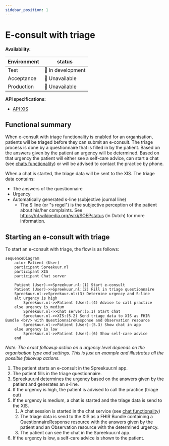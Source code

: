 ```yaml
---
sidebar_position: 1
---
```

# E-consult with triage
**Availability:**

| Environment | status            |
|-------------|-------------------|
| Test        | 🚧 In development |
| Acceptance  | 🛑 Unavailable    |
| Production  | 🛑 Unavailable    |

**API specifications:**
* [API XIS](/openapi/econsult-triage-xis)

## Functional summary
When e-consult with triage functionality is enabled for an organisation, patients will be triaged before they can submit 
an e-consult. The triage process is done by a questionnaire that is filled in by the patient. Based on the answers given by the
patient an urgency will be determined. Based on that urgency the patient will either see a self-care advice, can start a chat (see [chats functionality](/features/chat/chats)) 
or will be advised to contact the practice by phone.

When a chat is started, the triage data will be sent to the XIS. The triage data contains:
- The answers of the questionnaire
- Urgency
- Automatically generated s-line (subjective journal line)
  - The S line (or "s regel") is the subjective perception of the patient about his/her complaints. 
    See https://nl.wikipedia.org/wiki/SOEPstatus (in Dutch) for more information.

## Starting an e-consult with triage
To start an e-consult with triage, the flow is as follows:
```mermaid
sequenceDiagram
    actor Patient (User)
    participant Spreekuur.nl
    participant XIS
    participant Chat server
    
    Patient (User)->>Spreekuur.nl:(1) Start e-consult
    Patient (User)->>Spreekuur.nl:(2) Fill in triage questionnaire
    Spreekuur.nl->>Spreekuur.nl:(3) Determine urgency and S-line
    alt urgency is high
        Spreekuur.nl->>Patient (User):(4) Advise to call practice
    else urgency is medium
        Spreekuur.nl->>Chat server:(5.1) Start chat
        Spreekuur.nl->>XIS:(5.2) Send triage data to XIS as FHIR Bundle <br/> with QuestionnaireResponse and Observation resource
        Spreekuur.nl->>Patient (User):(5.3) Show chat in app
    else urgency is low
        Spreekuur.nl->>Patient (User):(6) Show self-care advice
    end
```
_Note: The exact followup action on a urgency level depends on the organisation type and settings. This is just an example
and illustrates all the possible followup actions._

1. The patient starts an e-consult in the Spreekuur.nl app.
2. The patient fills in the triage questionnaire.
3. Spreekuur.nl determines the urgency based on the answers given by the patient and generates an s-line.
4. If the urgency is high, the patient is advised to call the practice (triage out)
5. If the urgency is medium, a chat is started and the triage data is send to the XIS.
    1. A chat session is started in the chat service (see [chat functionality](/features/chat/chats))
    2. The triage data is send to the XIS as a FHIR Bundle containing a QuestionnaireResponse resource with the answers given by the patient and an Observation resource with the determined urgency.
    3. The patient can see the chat in the Spreekuur.nl app.
6. If the urgency is low, a self-care advice is shown to the patient.